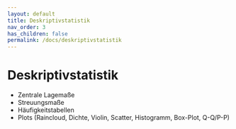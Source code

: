 ```yaml
---
layout: default
title: Deskriptivstatistik
nav_order: 3
has_children: false
permalink: /docs/deskriptivstatistik
---
```


# Deskriptivstatistik

* Zentrale Lagemaße
* Streuungsmaße
* Häufigkeitstabellen
* Plots (Raincloud, Dichte, Violin, Scatter, Histogramm, Box-Plot, Q-Q/P-P)

